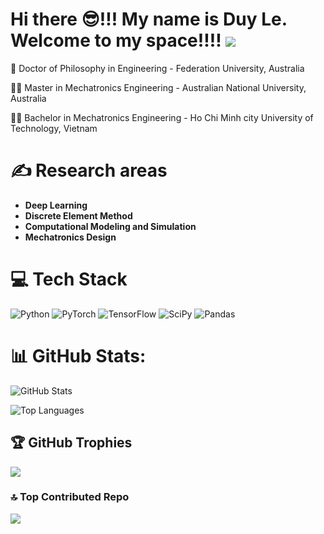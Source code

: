 # Hi there 😎!!! My name is Duy Le. Welcome to my space!!!! ![](https://komarev.com/ghpvc/?username=duytrangiale)

📖 Doctor of Philosophy in Engineering - Federation University, Australia   

👨‍🎓 Master in Mechatronics Engineering - Australian National University, Australia 

👨‍🎓 Bachelor in Mechatronics Engineering - Ho Chi Minh city University of Technology, Vietnam

# ✍ Research areas
- **Deep Learning**
- **Discrete Element Method**
- **Computational Modeling and Simulation**
- **Mechatronics Design**

# 💻 Tech Stack
![Python](https://img.shields.io/badge/python-3670A0?style=for-the-badge&logo=python&logoColor=ffdd54)
![PyTorch](https://img.shields.io/badge/PyTorch-%23EE4C2C.svg?style=for-the-badge&logo=PyTorch&logoColor=white)
![TensorFlow](https://img.shields.io/badge/TensorFlow-%23FF6F00.svg?style=for-the-badge&logo=TensorFlow&logoColor=white)
![SciPy](https://img.shields.io/badge/SciPy-%230C55A5.svg?style=for-the-badge&logo=scipy&logoColor=%white)
![Pandas](https://img.shields.io/badge/pandas-%23150458.svg?style=for-the-badge&logo=pandas&logoColor=white)

# 📊 GitHub Stats:
![GitHub Stats](https://github-readme-stats.vercel.app/api?username=duytrangiale&theme=dark&hide_border=false&include_all_commits=false&count_private=true&cache=off)

![Top Languages](https://github-readme-stats.vercel.app/api/top-langs/?username=duytrangiale&theme=dark&hide_border=false&include_all_commits=false&count_private=true&layout=compact&cache=off)

## 🏆 GitHub Trophies
![](https://github-profile-trophy.vercel.app/?username=duytrangiale&theme=radical&no-frame=false&no-bg=true&margin-w=4)

### 🔝 Top Contributed Repo
![](https://github-contributor-stats.vercel.app/api?username=duytrangiale&limit=2&theme=dark&combine_all_yearly_contributions=true)
